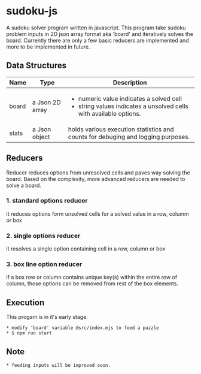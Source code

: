 # sudoku-js
A sudoku solver program written in javascript.  This program take sudoku problem inputs in 2D json array format aka 'board' and iteratively solves the board. Currently there are only a few basic reducers are implemented and more to be implemented in future.

## Data Structures
Name | Type | Description
------------ | ------------- | -------------
| board | a Json 2D array | <ul><li>numeric value indicates a solved cell</li><li>string values indicates a unsolved cells with available options.</li></ul>
| stats | a Json object | holds various execution statistics and counts for debuging and logging purposes.

## Reducers
Reducer reduces options from unresolved cells and paves way solving the board.  Based on the complexity, more advanced reducers are needed to solve a board.

### 1. standard options reducer
it reduces options form unsolved cells for a solved value in a row, columm or box

### 2. single options reducer
it resolves a single option containing cell in a row, column or box

### 3. box line option reducer
if a box row or column contains unique key(s) within the entire row of column, those options can be removed from rest of the box elements.

## Execution
This progam is in it's early stage. 
```
* modify 'board' variable @src/index.mjs to feed a puzzle
* $ npm run start
```

## Note
```
* feeding inputs will be improved soon.
```